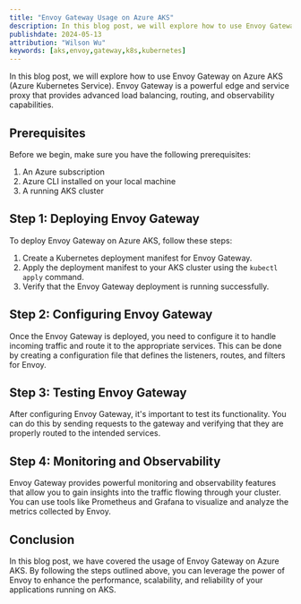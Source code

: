 ```yaml
---
title: "Envoy Gateway Usage on Azure AKS"
description: In this blog post, we will explore how to use Envoy Gateway on Azure AKS (Azure Kubernetes Service). Envoy Gateway is a powerful edge and service proxy that provides advanced load balancing, routing, and observability capabilities.
publishdate: 2024-05-13
attribution: "Wilson Wu"
keywords: [aks,envoy,gateway,k8s,kubernetes]
---
```


In this blog post, we will explore how to use Envoy Gateway on Azure AKS (Azure Kubernetes Service). Envoy Gateway is a powerful edge and service proxy that provides advanced load balancing, routing, and observability capabilities.

## Prerequisites

Before we begin, make sure you have the following prerequisites:

1. An Azure subscription
2. Azure CLI installed on your local machine
3. A running AKS cluster

## Step 1: Deploying Envoy Gateway

To deploy Envoy Gateway on Azure AKS, follow these steps:

1. Create a Kubernetes deployment manifest for Envoy Gateway.
2. Apply the deployment manifest to your AKS cluster using the `kubectl apply` command.
3. Verify that the Envoy Gateway deployment is running successfully.

## Step 2: Configuring Envoy Gateway

Once the Envoy Gateway is deployed, you need to configure it to handle incoming traffic and route it to the appropriate services. This can be done by creating a configuration file that defines the listeners, routes, and filters for Envoy.

## Step 3: Testing Envoy Gateway

After configuring Envoy Gateway, it's important to test its functionality. You can do this by sending requests to the gateway and verifying that they are properly routed to the intended services.

## Step 4: Monitoring and Observability

Envoy Gateway provides powerful monitoring and observability features that allow you to gain insights into the traffic flowing through your cluster. You can use tools like Prometheus and Grafana to visualize and analyze the metrics collected by Envoy.

## Conclusion

In this blog post, we have covered the usage of Envoy Gateway on Azure AKS. By following the steps outlined above, you can leverage the power of Envoy to enhance the performance, scalability, and reliability of your applications running on AKS.
